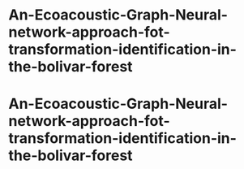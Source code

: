 # An-Ecoacoustic-Graph-Neural-network-approach-fot-transformation-identification-in-the-bolivar-forest
# An-Ecoacoustic-Graph-Neural-network-approach-fot-transformation-identification-in-the-bolivar-forest
